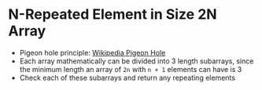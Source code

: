 # N-Repeated Element in Size 2N Array
* Pigeon hole principle: [Wikipedia Pigeon Hole](https://en.wikipedia.org/wiki/Pigeonhole_principle)
* Each array mathematically can be divided into 3 length subarrays, since the minimum length an array of `2n` with `n + 1` elements can have is 3
* Check each of these subarrays and return any repeating elements